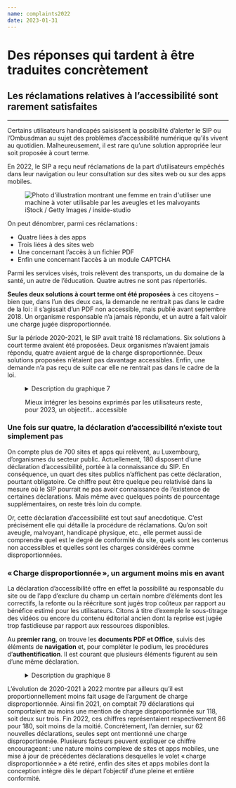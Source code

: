 ```yaml
---
name: complaints2022
date: 2023-01-31
---
```


<script src="../../../../content/news/complaints2022.js"></script>

<h1>Des réponses qui tardent à être traduites concrètement</h1>
            <h2>Les réclamations relatives à l’accessibilité sont rarement satisfaites</h2>
            <hr>
            <div class="intro">
                <p>Certains utilisateurs handicapés saisissent la possibilité d’alerter le SIP ou l’Ombusdman au sujet des problèmes d’accessibilité numérique qu’ils vivent au quotidien. Malheureusement, il est rare qu’une solution appropriée leur soit proposée à court terme.</p>
            </div>
            <p>En 2022, le SIP a reçu neuf réclamations de la part d’utilisateurs empêchés dans leur navigation ou leur consultation sur des sites web ou sur des apps mobiles.</p>
            <figure class="pic">
                <img src="../../../../content/news/img/iStock2.jpg" alt="Photo d'illustration montrant une femme en train d'utiliser une machine à voter utilisable par les aveugles et les malvoyants">
                <figcaption>iStock / Getty Images / inside-studio</figcaption>
            </figure>
            <p>On peut dénombrer, parmi ces réclamations&#8239;:</p>
            <ul>
                <li>Quatre liées à des apps</li>
                <li>Trois liées à des sites web</li>
                <li>Une concernant l’accès à un fichier PDF</li>
                <li>Enfin une concernant l’accès à un module CAPTCHA</li>
            </ul>
            <p>Parmi les services visés, trois relèvent des transports, un du domaine de la santé, un autre de l’éducation. Quatre autres ne sont pas répertoriés.</p>
            <p><strong>Seules deux solutions à court terme ont été proposées</strong> à ces citoyens – bien que, dans l’un des deux cas, la demande ne rentrait pas dans le cadre de la loi&#8239;: il s’agissait d’un PDF non accessible, mais publié avant septembre 2018. Un organisme responsable n’a jamais répondu, et un autre a fait valoir une charge jugée disproportionnée.</p>
            <p>Sur la période 2020-2021, le SIP avait traité 18 réclamations. Six solutions à court terme avaient été proposées. Deux organismes n’avaient jamais répondu, quatre avaient argué de la charge disproportionnée. Deux solutions proposées n’étaient pas davantage accessibles. Enfin, une demande n’a pas reçu de suite car elle ne rentrait pas dans le cadre de la loi.</p>
            <figure class="chart">
                <div id="complaints"></div>
                <details>
                    <summary>Description du graphique 7</summary>
                    <p>Ce diagramme en barres présente la somme des réclamations reçues par le Service Information et Presse dans le cadre de problèmes d'accessibilité numérique, soit 18 en 2020 - 2021 et neuf en 2022. Respectivement, six, puis deux solutions à court terme ont été proposées.</p>
                </details>
                <p>Mieux intégrer les besoins exprimés par les utilisateurs reste, pour 2023, un objectif... accessible</p>
            </figure>
            <h3>Une fois sur quatre, la déclaration d’accessibilité n’existe tout simplement pas</h3>
            <p>On compte plus de 700 sites et apps qui relèvent, au Luxembourg, d’organismes du secteur public. Actuellement, 180 disposent d’une déclaration d’accessibilité, portée à la connaissance du SIP. En conséquence, un quart des sites publics n’affichent pas cette déclaration, pourtant obligatoire. Ce chiffre peut être quelque peu relativisé dans la mesure où le SIP pourrait ne pas avoir connaissance de l’existence de certaines déclarations. Mais même avec quelques points de pourcentage supplémentaires, on reste très loin du compte.</p>
            <p>Or, cette déclaration d’accessibilité est tout sauf anecdotique. C’est précisément elle qui détaille la procédure de réclamations. Qu’on soit aveugle, malvoyant, handicapé physique, etc., elle permet aussi de comprendre quel est le degré de conformité du site, quels sont les contenus non accessibles et quelles sont les charges considérées comme disproportionnées.</p>
            <h3>«&#8239;Charge disproportionnée&#8239;», un argument moins mis en avant</h3>
            <p>La déclaration d’accessibilité offre en effet la possibilité au responsable du site ou de l’app d’exclure du champ un certain nombre d’éléments dont les correctifs, la refonte ou la réécriture sont jugés trop coûteux par rapport au bénéfice estimé pour les utilisateurs. Citons à titre d’exemple le sous-titrage des vidéos ou encore du contenu éditorial ancien dont la reprise est jugée trop fastidieuse par rapport aux ressources disponibles.</p>
            <p>Au <strong>premier rang</strong>, on trouve les <strong>documents PDF et Office</strong>, suivis des éléments de <strong>navigation</strong> et, pour compléter le podium, les procédures d’<strong>authentification</strong>. Il est courant que plusieurs éléments figurent au sein d’une même déclaration.</p>
            <figure class="chart">
                <div id="burden"></div>
                <details>
                    <summary>Description du graphique 8</summary>
                    <p>Ce diagramme en barres présente, en pourcentage, les principales raisons de charge disproportionnée mises en avant dans les déclarations d'accessibilité. Les documents PDF ou Office sont l'élément le plus cité dans ce cas.</p>
                </details>
            </figure>
            <p>L’évolution de 2020-2021 à 2022 montre par ailleurs qu’il est proportionnellement moins fait usage de l’argument de charge disproportionnée. Ainsi fin 2021, on comptait 79 déclarations qui comportaient au moins une mention de charge disproportionnée sur 118, soit deux sur trois. Fin 2022, ces chiffres représentaient respectivement 86 pour 180, soit moins de la moitié. Concrètement, l’an dernier, sur 62 nouvelles déclarations, seules sept ont mentionné une charge disproportionnée. Plusieurs facteurs peuvent expliquer ce chiffre encourageant&#8239;: une nature moins complexe de sites et apps mobiles, une mise à jour de précédentes déclarations desquelles le volet «&#8239;charge disproportionnée&#8239;» a été retiré, enfin des sites et apps mobiles dont la conception intègre dès le départ l’objectif d’une pleine et entière conformité.</p>